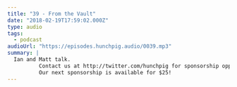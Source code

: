 ```yaml
---
title: "39 - From the Vault"
date: "2018-02-19T17:59:02.000Z"
type: audio
tags:
  - podcast
audioUrl: "https://episodes.hunchpig.audio/0039.mp3"
summary: |
  Ian and Matt talk.
          Contact us at http://twitter.com/hunchpig for sponsorship opportunities.
          Our next sponsorship is available for $25!
---
```

